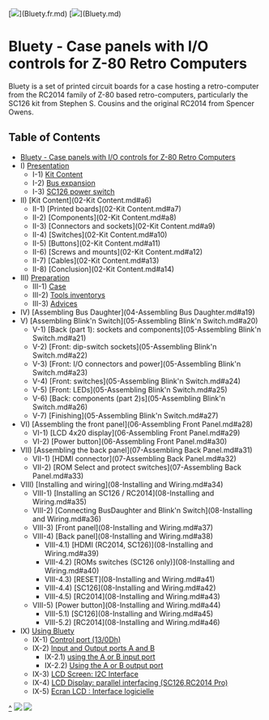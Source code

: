 <A id="top">
[<img src="https://www.countryflags.io/fr/flat/16.png">](Bluety.fr.md)
[<img src="https://www.countryflags.io/gb/flat/16.png">](Bluety.md)

# Bluety - Case panels with I/O controls for Z-80 Retro Computers<A id="a1"></A>

Bluety is a set of printed circuit boards for a case hosting a retro-computer from the RC2014
family of Z-80 based retro-computers, particularly the SC126 kit from Stephen S. Cousins and the original RC2014
from Spencer Owens.

## Table of Contents<A id="toc"></A>

- [Bluety - Case panels with I/O controls for Z-80 Retro Computers](#a1)
- I) [Presentation](01-Introduction.md#a2)
  - I-1) [Kit Content](01-Introduction.md#a3)
  - I-2) [Bus expansion](01-Introduction.md#a4)
  - I-3) [SC126 power switch](01-Introduction.md#a5)
- II) [Kit Content](02-Kit Content.md#a6)
  - II-1) [Printed boards](02-Kit Content.md#a7)
  - II-2) [Components](02-Kit Content.md#a8)
  - II-3) [Connectors and sockets](02-Kit Content.md#a9)
  - II-4) [Switches](02-Kit Content.md#a10)
  - II-5) [Buttons](02-Kit Content.md#a11)
  - II-6) [Screws and mounts](02-Kit Content.md#a12)
  - II-7) [Cables](02-Kit Content.md#a13)
  - II-8) [Conclusion](02-Kit Content.md#a14)
- III) [Preparation](03-Preparing.md#a15)
  - III-1) [Case](03-Preparing.md#a16)
  - III-2) [Tools inventorys](03-Preparing.md#a17)
  - III-3) [Advices](03-Preparing.md#a18)
- IV) [Assembling Bus Daughter](04-Assembling Bus Daughter.md#a19)
- V) [Assembling Blink'n Switch](05-Assembling Blink'n Switch.md#a20)
  - V-1) [Back (part 1): sockets and components](05-Assembling Blink'n Switch.md#a21)
  - V-2) [Front: dip-switch sockets](05-Assembling Blink'n Switch.md#a22)
  - V-3) [Front: I/O connectors and power](05-Assembling Blink'n Switch.md#a23)
  - V-4) [Front: switches](05-Assembling Blink'n Switch.md#a24)
  - V-5) [Front: LEDs](05-Assembling Blink'n Switch.md#a25)
  - V-6) [Back: components (part 2)s](05-Assembling Blink'n Switch.md#a26)
  - V-7) [Finishing](05-Assembling Blink'n Switch.md#a27)
- VI) [Assembling the front panel](06-Assembling Front Panel.md#a28)
  - VI-1) [LCD 4x20 display](06-Assembling Front Panel.md#a29)
  - VI-2) [Power button](06-Assembling Front Panel.md#a30)
- VII) [Assembling the back panel](07-Assembling Back Panel.md#a31)
  - VII-1) [HDMI connector](07-Assembling Back Panel.md#a32)
  - VII-2) [ROM Select and protect switches](07-Assembling Back Panel.md#a33)
- VIII) [Installing and wiring](08-Installing and Wiring.md#a34)
  - VIII-1) [Installing an SC126 / RC2014](08-Installing and Wiring.md#a35)
  - VIII-2) [Connecting BusDaughter and Blink'n Switch](08-Installing and Wiring.md#a36)
  - VIII-3) [Front panel](08-Installing and Wiring.md#a37)
  - VIII-4) [Back panel](08-Installing and Wiring.md#a38)
    - VIII-4.1) [HDMI (RC2014, SC126)](08-Installing and Wiring.md#a39)
    - VIII-4.2) [ROMs switches (SC126 only)](08-Installing and Wiring.md#a40)
    - VIII-4.3) [RESET](08-Installing and Wiring.md#a41)
    - VIII-4.4) [SC126](08-Installing and Wiring.md#a42)
    - VIII-4.5) [RC2014](08-Installing and Wiring.md#a43)
  - VIII-5) [Power button](08-Installing and Wiring.md#a44)
    - VIII-5.1) [SC126](08-Installing and Wiring.md#a45)
    - VIII-5.2) [RC2014](08-Installing and Wiring.md#a46)
- IX) [Using Bluety](09-Using.md#a47)
  - IX-1) [Control port (13/0Dh)](09-Using.md#a48)
  - IX-2) [Input and Output ports A and B](09-Using.md#a49)
    - IX-2.1) [using the A or B input port](09-Using.md#a50)
    - IX-2.2) [Using the A or B output port](09-Using.md#a51)
  - IX-3) [LCD Screen: I2C Interface](09-Using.md#a52)
  - IX-4) [LCD Display: parallel interfacing (SC126,RC2014 Pro)](09-Using.md#a53)
  - IX-5) [Ecran LCD : Interface logicielle](09-Using.md#a54)

[^](#top)
[<img src="https://www.countryflags.io/fr/flat/16.png">](Bluety.fr.md)
[<img src="https://www.countryflags.io/gb/flat/16.png">](Bluety.md)
